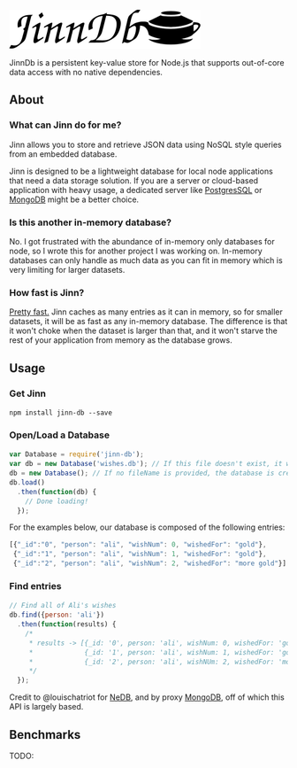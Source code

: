 ![jinn-db](images/jinn-db-title.png)

JinnDb is a persistent key-value store for Node.js that supports out-of-core data access with no native dependencies.

## About
### What can Jinn do for me?
Jinn allows you to store and retrieve JSON data using NoSQL style queries from
an embedded database.

Jinn is designed to be a lightweight database for local node applications
that need a data storage solution. If you are a server or cloud-based
application with heavy usage, a dedicated server like
[PostgresSQL](https://www.postgresql.org/)
or
[MongoDB](https://www.mongodb.com/)
might be a better choice.

### Is this another in-memory database?
No. I got frustrated with the abundance of in-memory only databases for node,
so I wrote this for another project I was working on. In-memory databases can
only handle as much data as you can fit in memory which is very limiting
for larger datasets.

### How fast is Jinn?
[Pretty fast.](#benchmarks)
Jinn caches as many entries as it can in memory, so for smaller
datasets, it will be as fast as any in-memory database. The difference is that
it won't choke when the dataset is larger than that, and it won't starve the
rest of your application from memory as the database grows.

## Usage
### Get Jinn
```
npm install jinn-db --save
```

### Open/Load a Database
```javascript
var Database = require('jinn-db');
var db = new Database('wishes.db'); // If this file doesn't exist, it will be created
db = new Database(); // If no fileName is provided, the database is created as a temporary file that will be deleted when the process exits.
db.load()
  .then(function(db) {
    // Done loading!
  });
```

For the examples below, our database is composed of the following entries:
```javascript
[{"_id":"0", "person": "ali", "wishNum": 0, "wishedFor": "gold"},
 {"_id":"1", "person": "ali", "wishNum": 1, "wishedFor": "gold"},
 {"_id":"2", "person": "ali", "wishNum": 2, "wishedFor": "more gold"}]
```

### Find entries
```javascript
// Find all of Ali's wishes
db.find({person: 'ali'})
  .then(function(results) {
    /*
     * results -> [{_id: '0', person: 'ali', wishNum: 0, wishedFor: 'gold'},
     *             {_id: '1', person: 'ali', wishNum: 1, wishedFor: 'gold'},
     *             {_id: '2', person: 'ali', wishNUm: 2, wishedFor: 'more gold'}]
     */
  });
```

Credit to @louischatriot for
[NeDB](https://github.com/louischatriot/nedb),
and by proxy
[MongoDB](https://www.mongodb.com/),
off of which this API is largely based.

## Benchmarks

TODO:
